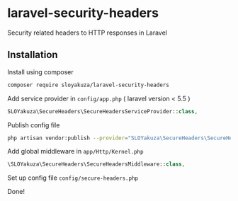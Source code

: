 # laravel-security-headers
 Security related headers to HTTP responses in Laravel

## Installation

Install using composer

```sh
composer require sloyakuza/laravel-security-headers
```

Add service provider in `config/app.php` ( laravel version < 5.5 )

```php
SLOYakuza\SecureHeaders\SecureHeadersServiceProvider::class,
```

Publish config file

```sh
php artisan vendor:publish --provider="SLOYakuza\SecureHeaders\SecureHeadersServiceProvider"
```

Add global middleware in `app/Http/Kernel.php`

```php
\SLOYakuza\SecureHeaders\SecureHeadersMiddleware::class,
```

Set up config file `config/secure-headers.php`

Done!
